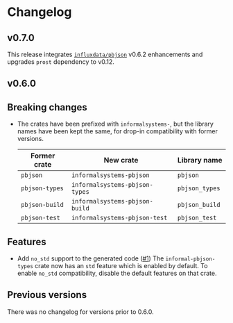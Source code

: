 # Changelog

## v0.7.0

This release integrates [`influxdata/pbjson`](https://github.com/influxdata/pbjson) v0.6.2 enhancements and upgrades `prost` dependency to v0.12.

## v0.6.0

## Breaking changes

- The crates have been prefixed with `informalsystems-`, but the library names have been kept the same, for drop-in compatibility with former versions.

  | Former crate    | New crate                       | Library name    |
  |-----------------|---------------------------------|-----------------|
  | `pbjson`        | `informalsystems-pbjson`        | `pbjson`        |
  | `pbjson-types`  | `informalsystems-pbjson-types`  | `pbjson_types`  |
  | `pbjson-build`  | `informalsystems-pbjson-build`  | `pbjson_build`  |
  | `pbjson-test`   | `informalsystems-pbjson-test`   | `pbjson_test`   |

## Features

- Add `no_std` support to the generated code ([#1](https://github.com/informalsystems/pbjson/pull/1))
  The `informal-pbjson-types` crate now has an `std` feature which is enabled by default.
  To enable `no_std` compatibility, disable the default features on that crate.

## Previous versions

There was no changelog for versions prior to 0.6.0.
